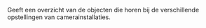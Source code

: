 Geeft een overzicht van de objecten die horen bij de verschillende opstellingen van camerainstallaties.
